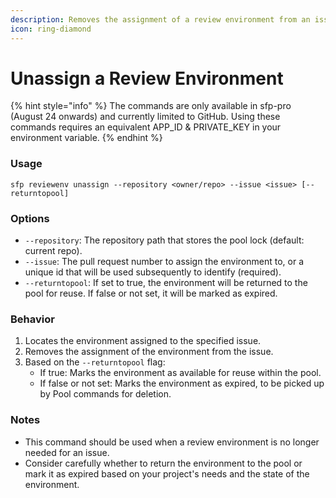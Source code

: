 ```yaml
---
description: Removes the assignment of a review environment from an issue.
icon: ring-diamond
---
```


# Unassign a Review Environment

{% hint style="info" %}
The commands are only available in sfp-pro (August 24 onwards) and currently limited to GitHub. Using these commands requires an equivalent APP\_ID & PRIVATE\_KEY in your environment variable.
{% endhint %}

### Usage

```
sfp reviewenv unassign --repository <owner/repo> --issue <issue> [--returntopool]
```

### Options

* `--repository`: The repository path that stores the pool lock (default: current repo).
* `--issue`: The pull request number to assign the environment to, or a unique id that will be used subsequently to identify (required).
* `--returntopool`: If set to true, the environment will be returned to the pool for reuse. If false or not set, it will be marked as expired.

### Behavior

1. Locates the environment assigned to the specified issue.
2. Removes the assignment of the environment from the issue.
3. Based on the `--returntopool` flag:
   * If true: Marks the environment as available for reuse within the pool.
   * If false or not set: Marks the environment as expired, to be picked up by Pool commands for deletion.

### Notes

* This command should be used when a review environment is no longer needed for an issue.
* Consider carefully whether to return the environment to the pool or mark it as expired based on your project's needs and the state of the environment.
